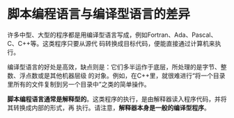 脚本编程语言与编译型语言的差异
===================================================================================
许多中型、大型的程序都是用编译型语言写成，例如Fortran、Ada、Pascal、C、C++等。这类程序只要从源代
码转换成目标代码，便能直接通过计算机来执行。

编译型语言的好处是高效，缺点则是：它们多半运作于底层，所处理的是字节、整数、浮点数或是其他机器层级
的对象。例如，在C++里，就很难进行“将一个目录里所有的文件复制到另一个目录中”之类的简单操作。

**脚本编程语言通常是解释型的**。这类程序的执行，是由解释器读入程序代码，并将其转换成内部的形式，再
执行。请注意，**解释器本身是一般的编译型程序**。
